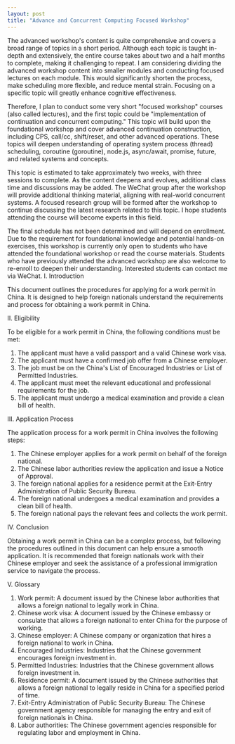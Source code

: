 ```yaml
---
layout: post
title: "Advance and Concurrent Computing Focused Workshop"
---
```



The advanced workshop's content is quite comprehensive and covers a broad range of topics in a short period. Although each topic is taught in-depth and extensively, the entire course takes about two and a half months to complete, making it challenging to repeat. I am considering dividing the advanced workshop content into smaller modules and conducting focused lectures on each module. This would significantly shorten the process, make scheduling more flexible, and reduce mental strain. Focusing on a specific topic will greatly enhance cognitive effectiveness.

Therefore, I plan to conduct some very short "focused workshop" courses (also called lectures), and the first topic could be "implementation of continuation and concurrent computing." This topic will build upon the foundational workshop and cover advanced continuation construction, including CPS, call/cc, shift/reset, and other advanced operations. These topics will deepen understanding of operating system process (thread) scheduling, coroutine (goroutine), node.js, async/await, promise, future, and related systems and concepts.

This topic is estimated to take approximately two weeks, with three sessions to complete. As the content deepens and evolves, additional class time and discussions may be added. The WeChat group after the workshop will provide additional thinking material, aligning with real-world concurrent systems. A focused research group will be formed after the workshop to continue discussing the latest research related to this topic. I hope students attending the course will become experts in this field.

The final schedule has not been determined and will depend on enrollment. Due to the requirement for foundational knowledge and potential hands-on exercises, this workshop is currently only open to students who have attended the foundational workshop or read the course materials. Students who have previously attended the advanced workshop are also welcome to re-enroll to deepen their understanding. Interested students can contact me via WeChat. I. Introduction

This document outlines the procedures for applying for a work permit in China. It is designed to help foreign nationals understand the requirements and process for obtaining a work permit in China.

II. Eligibility

To be eligible for a work permit in China, the following conditions must be met:

1. The applicant must have a valid passport and a valid Chinese work visa.
2. The applicant must have a confirmed job offer from a Chinese employer.
3. The job must be on the China's List of Encouraged Industries or List of Permitted Industries.
4. The applicant must meet the relevant educational and professional requirements for the job.
5. The applicant must undergo a medical examination and provide a clean bill of health.

III. Application Process

The application process for a work permit in China involves the following steps:

1. The Chinese employer applies for a work permit on behalf of the foreign national.
2. The Chinese labor authorities review the application and issue a Notice of Approval.
3. The foreign national applies for a residence permit at the Exit-Entry Administration of Public Security Bureau.
4. The foreign national undergoes a medical examination and provides a clean bill of health.
5. The foreign national pays the relevant fees and collects the work permit.

IV. Conclusion

Obtaining a work permit in China can be a complex process, but following the procedures outlined in this document can help ensure a smooth application. It is recommended that foreign nationals work with their Chinese employer and seek the assistance of a professional immigration service to navigate the process.

V. Glossary

1. Work permit: A document issued by the Chinese labor authorities that allows a foreign national to legally work in China.
2. Chinese work visa: A document issued by the Chinese embassy or consulate that allows a foreign national to enter China for the purpose of working.
3. Chinese employer: A Chinese company or organization that hires a foreign national to work in China.
4. Encouraged Industries: Industries that the Chinese government encourages foreign investment in.
5. Permitted Industries: Industries that the Chinese government allows foreign investment in.
6. Residence permit: A document issued by the Chinese authorities that allows a foreign national to legally reside in China for a specified period of time.
7. Exit-Entry Administration of Public Security Bureau: The Chinese government agency responsible for managing the entry and exit of foreign nationals in China.
8. Labor authorities: The Chinese government agencies responsible for regulating labor and employment in China.